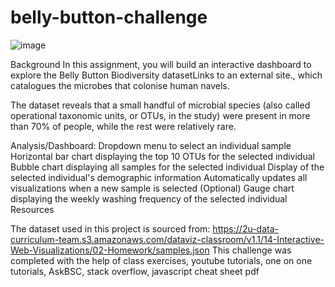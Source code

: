# belly-button-challenge
![image](https://github.com/RLButch/belly-button-challenge/assets/122842203/127af343-b55c-4f97-a830-75657321c927)

Background
In this assignment, you will build an interactive dashboard to explore the Belly Button Biodiversity datasetLinks to an external site., which catalogues the microbes that colonise human navels.

The dataset reveals that a small handful of microbial species (also called operational taxonomic units, or OTUs, in the study) were present in more than 70% of people, while the rest were relatively rare.

Analysis/Dashboard:
Dropdown menu to select an individual sample
Horizontal bar chart displaying the top 10 OTUs for the selected individual
Bubble chart displaying all samples for the selected individual
Display of the selected individual's demographic information
Automatically updates all visualizations when a new sample is selected
(Optional) Gauge chart displaying the weekly washing frequency of the selected individual
Resources

The dataset used in this project is sourced from: https://2u-data-curriculum-team.s3.amazonaws.com/dataviz-classroom/v1.1/14-Interactive-Web-Visualizations/02-Homework/samples.json
This challenge was completed with the help of class exercises, youtube tutorials, one on one tutorials, AskBSC, stack overflow, javascript cheat sheet pdf
